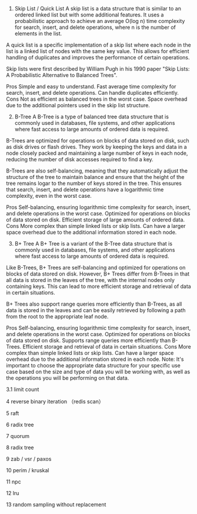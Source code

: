 1. Skip List / Quick List
A skip list is a data structure that is similar to an ordered linked list but with some additional features. It uses a probabilistic approach to achieve an average O(log n) time complexity for search, insert, and delete operations, where n is the number of elements in the list.

A quick list is a specific implementation of a skip list where each node in the list is a linked list of nodes with the same key value. This allows for efficient handling of duplicates and improves the performance of certain operations.

Skip lists were first described by William Pugh in his 1990 paper "Skip Lists: A Probabilistic Alternative to Balanced Trees".

Pros
Simple and easy to understand.
Fast average time complexity for search, insert, and delete operations.
Can handle duplicates efficiently.
Cons
Not as efficient as balanced trees in the worst case.
Space overhead due to the additional pointers used in the skip list structure.

2. B-Tree
A B-Tree is a type of balanced tree data structure that is commonly used in databases, file systems, and other applications where fast access to large amounts of ordered data is required.

B-Trees are optimized for operations on blocks of data stored on disk, such as disk drives or flash drives. They work by keeping the keys and data in a node closely packed and maintaining a large number of keys in each node, reducing the number of disk accesses required to find a key.

B-Trees are also self-balancing, meaning that they automatically adjust the structure of the tree to maintain balance and ensure that the height of the tree remains logar to the number of keys stored in the tree. This ensures that search, insert, and delete operations have a logarithmic time complexity, even in the worst case.

Pros
Self-balancing, ensuring logarithmic time complexity for search, insert, and delete operations in the worst case.
Optimized for operations on blocks of data stored on disk.
Efficient storage of large amounts of ordered data.
Cons
More complex than simple linked lists or skip lists.
Can have a larger space overhead due to the additional information stored in each node.

3. B+ Tree
A B+ Tree is a variant of the B-Tree data structure that is commonly used in databases, file systems, and other applications where fast access to large amounts of ordered data is required.

Like B-Trees, B+ Trees are self-balancing and optimized for operations on blocks of data stored on disk. However, B+ Trees differ from B-Trees in that all data is stored in the leaves of the tree, with the internal nodes only containing keys. This can lead to more efficient storage and retrieval of data in certain situations.

B+ Trees also support range queries more efficiently than B-Trees, as all data is stored in the leaves and can be easily retrieved by following a path from the root to the appropriate leaf node.

Pros
Self-balancing, ensuring logarithmic time complexity for search, insert, and delete operations in the worst case.
Optimized for operations on blocks of data stored on disk.
Supports range queries more efficiently than B-Trees.
Efficient storage and retrieval of data in certain situations.
Cons
More complex than simple linked lists or skip lists.
Can have a larger space overhead due to the additional information stored in each node.
Note: It's important to choose the appropriate data structure for your specific use case based on the size and type of data you will be working with, as well as the operations you will be performing on that data.

3.1 limit count

4 reverse binary iteration （redis scan）

5 raft

6 radix tree

7 quorum

8 radix tree

9 zab / vsr / paxos

10 perim / kruskal

11 npc

12 lru

13 random sampling without replacement
